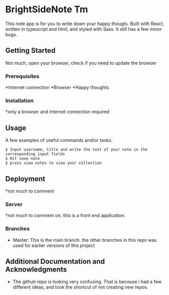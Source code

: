 # BrightSideNote Tm

This note app is for you to write down your happy thougts.
Built with React, written in typescript and html, and styled with Sass. It still has a few minor bugs.

## Getting Started

Not much, open your browser, check if you need to update the browser

### Prerequisites

*Internet connection
*Browser
*Happy thoughts

### Installation

*only a browser and internet connection required


## Usage

A few examples of useful commands and/or tasks.

```
$ Input username, title and write the text of your note in the corresponding input fields
$ Hit save note
$ press view notes to view your collection
```

## Deployment

*not much to comment

### Server
*not much to comment on, this is a front end application.

### Branches

* Master: This is the main branch. the other branches in this repo was used for earlier versions of this project


## Additional Documentation and Acknowledgments

* The github repo is looking very confusing. That is becouse i had a few different ideas, and took the shortcut of not creating new repos.
